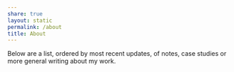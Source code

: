 ```yaml
---
share: true
layout: static
permalink: /about
title: About
---
```


Below are a list, ordered by most recent updates, of notes, case studies or more general writing about my work.
